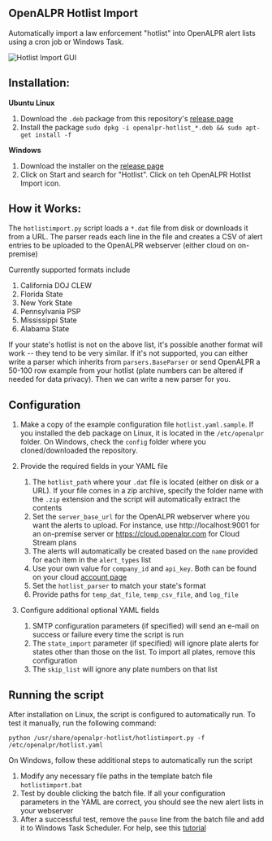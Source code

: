 OpenALPR Hotlist Import
----------------------------

Automatically import a law enforcement "hotlist" into 
OpenALPR alert lists using a cron job or Windows Task.

![Hotlist Import GUI](https://www.openalpr.com/images/demoscreens/openalpr_hotlist_import.png "Hotlist GUI Image")

Installation:
--------------

**Ubuntu Linux**

1. Download the `.deb` package from this repository's 
[release page](https://github.com/openalpr/openalpr_hotlist_import/releases)
2. Install the package 
`sudo dpkg -i openalpr-hotlist_*.deb && sudo apt-get install -f`

**Windows**

1. Download the installer on the [release page](https://github.com/openalpr/openalpr_hotlist_import/releases)
2. Click on Start and search for "Hotlist".  Click on teh OpenALPR Hotlist Import icon.

How it Works:
--------------

The `hotlistimport.py` script loads a `*.dat` file from disk or 
downloads it from a URL. The parser reads each line in the file and 
creates a CSV of alert entries to be uploaded to the OpenALPR webserver 
(either cloud on on-premise)

Currently supported formats include

1. California DOJ CLEW
2. Florida State
3. New York State
4. Pennsylvania PSP
5. Mississippi State
6. Alabama State

If your state's hotlist is not on the above list, it's possible another format 
will work -- they tend to be very similar.  If it's not supported, you can either write
a parser which inherits from `parsers.BaseParser` or send OpenALPR a 
50-100 row example from your hotlist (plate numbers can be altered if 
needed for data privacy). Then we can write a new parser for you.

Configuration
---------------

1. Make a copy of the example configuration file `hotlist.yaml.sample`. 
If you installed the deb package on Linux, it is located in the
`/etc/openalpr` folder. On Windows, check the `config` folder where you 
cloned/downloaded the repository. 
2. Provide the required fields in your YAML file 

    1. The `hotlist_path` where your `.dat` file is located (either 
on disk or a URL). If your file comes in a zip archive, specify 
 the folder name with the `.zip` extension and the script will 
 automatically extract the contents 
    2. Set the `server_base_url` for the OpenALPR webserver where you want the 
 alerts to upload. For instance, use http://localhost:9001 for an 
 on-premise server or https://cloud.openalpr.com for Cloud Stream plans
    3. The alerts will automatically be created based on the `name` provided 
 for each item in the `alert_types` list 
    4. Use your own value for `company_id` and `api_key`. Both can be found 
 on your cloud [account page](https://cloud.openalpr.com/account/my_account) 
    5. Set the `hotlist_parser` to match your state's format
    6. Provide paths for `temp_dat_file`, `temp_csv_file`, and `log_file`

3.  Configure additional optional YAML fields

    1. SMTP configuration parameters (if specified) will send an e-mail 
 on success or failure every time the script is run
    2. The `state_import` parameter (if specified) will ignore plate alerts 
 for states other than those on the list.  To import all plates, remove 
 this configuration
    3. The `skip_list` will ignore any plate numbers on that list

Running the script
--------------------

After installation on Linux, the script is configured to automatically 
run. To test it manually, run the following command:

    python /usr/share/openalpr-hotlist/hotlistimport.py -f /etc/openalpr/hotlist.yaml

On Windows, follow these additional steps to automatically run the script

1. Modify any necessary file paths in the template batch file `hotlistimport.bat`
2. Test by double clicking the batch file. If all your configuration 
parameters in the YAML are correct, you should see the new alert lists 
in your webserver
3. After a successful test, remove the `pause` line from the batch file
and add it to Windows Task Scheduler. For help, see this 
[tutorial](https://www.thewindowsclub.com/how-to-schedule-batch-file-run-automatically-windows-7)
